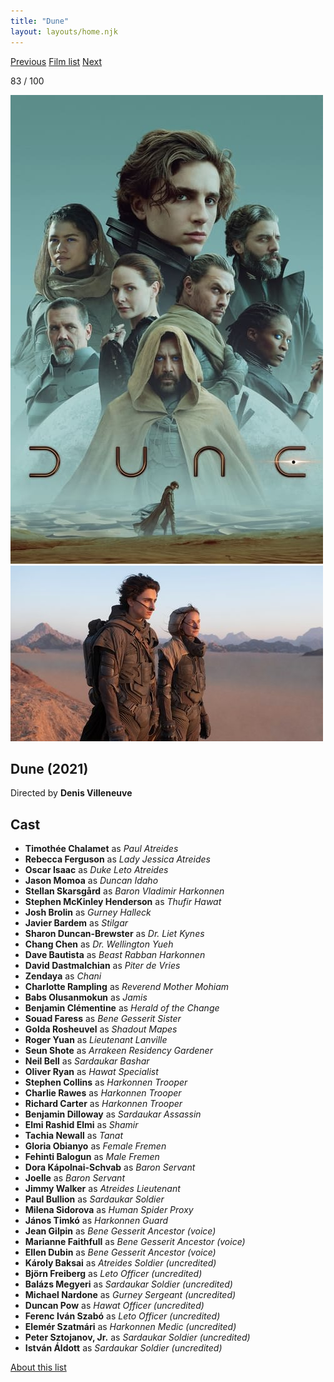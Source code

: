 ```yaml
---
title: "Dune"
layout: layouts/home.njk
---
```


<nav class="films">
  <a class="prev" href="../coda">Previous</a>
  <a href="../">Film list</a>
  <a class="next" href="../sweetheart">Next</a>
</nav>

<p>83 / 100</p>

<article class="film">
  <img class="poster" src="../films/posters/dune.jpg" alt="">
  <img class="backdrop" src="../films/backdrops/dune.jpg" alt="">

  <h1>Dune (2021)</h1>

  <p class="director">
    Directed by <strong>Denis Villeneuve</strong>
  </p>


  <h2>
    Cast
  </h2>
  <ul>
    <li><strong>Timothée Chalamet</strong> as <em>Paul Atreides</em></li>
<li><strong>Rebecca Ferguson</strong> as <em>Lady Jessica Atreides</em></li>
<li><strong>Oscar Isaac</strong> as <em>Duke Leto Atreides</em></li>
<li><strong>Jason Momoa</strong> as <em>Duncan Idaho</em></li>
<li><strong>Stellan Skarsgård</strong> as <em>Baron Vladimir Harkonnen</em></li>
<li><strong>Stephen McKinley Henderson</strong> as <em>Thufir Hawat</em></li>
<li><strong>Josh Brolin</strong> as <em>Gurney Halleck</em></li>
<li><strong>Javier Bardem</strong> as <em>Stilgar</em></li>
<li><strong>Sharon Duncan-Brewster</strong> as <em>Dr. Liet Kynes</em></li>
<li><strong>Chang Chen</strong> as <em>Dr. Wellington Yueh</em></li>
<li><strong>Dave Bautista</strong> as <em>Beast Rabban Harkonnen</em></li>
<li><strong>David Dastmalchian</strong> as <em>Piter de Vries</em></li>
<li><strong>Zendaya</strong> as <em>Chani</em></li>
<li><strong>Charlotte Rampling</strong> as <em>Reverend Mother Mohiam</em></li>
<li><strong>Babs Olusanmokun</strong> as <em>Jamis</em></li>
<li><strong>Benjamin Clémentine</strong> as <em>Herald of the Change</em></li>
<li><strong>Souad Faress</strong> as <em>Bene Gesserit Sister</em></li>
<li><strong>Golda Rosheuvel</strong> as <em>Shadout Mapes</em></li>
<li><strong>Roger Yuan</strong> as <em>Lieutenant Lanville</em></li>
<li><strong>Seun Shote</strong> as <em>Arrakeen Residency Gardener</em></li>
<li><strong>Neil Bell</strong> as <em>Sardaukar Bashar</em></li>
<li><strong>Oliver Ryan</strong> as <em>Hawat Specialist</em></li>
<li><strong>Stephen Collins</strong> as <em>Harkonnen Trooper</em></li>
<li><strong>Charlie Rawes</strong> as <em>Harkonnen Trooper</em></li>
<li><strong>Richard Carter</strong> as <em>Harkonnen Trooper</em></li>
<li><strong>Benjamin Dilloway</strong> as <em>Sardaukar Assassin</em></li>
<li><strong>Elmi Rashid Elmi</strong> as <em>Shamir</em></li>
<li><strong>Tachia Newall</strong> as <em>Tanat</em></li>
<li><strong>Gloria Obianyo</strong> as <em>Female Fremen</em></li>
<li><strong>Fehinti Balogun</strong> as <em>Male Fremen</em></li>
<li><strong>Dora Kápolnai-Schvab</strong> as <em>Baron Servant</em></li>
<li><strong>Joelle</strong> as <em>Baron Servant</em></li>
<li><strong>Jimmy Walker</strong> as <em>Atreides Lieutenant</em></li>
<li><strong>Paul Bullion</strong> as <em>Sardaukar Soldier</em></li>
<li><strong>Milena Sidorova</strong> as <em>Human Spider Proxy</em></li>
<li><strong>János Timkó</strong> as <em>Harkonnen Guard</em></li>
<li><strong>Jean Gilpin</strong> as <em>Bene Gesserit Ancestor (voice)</em></li>
<li><strong>Marianne Faithfull</strong> as <em>Bene Gesserit Ancestor (voice)</em></li>
<li><strong>Ellen Dubin</strong> as <em>Bene Gesserit Ancestor (voice)</em></li>
<li><strong>Károly Baksai</strong> as <em>Atreides Soldier (uncredited)</em></li>
<li><strong>Björn Freiberg</strong> as <em>Leto Officer (uncredited)</em></li>
<li><strong>Balázs Megyeri</strong> as <em>Sardaukar Soldier (uncredited)</em></li>
<li><strong>Michael Nardone</strong> as <em>Gurney Sergeant (uncredited)</em></li>
<li><strong>Duncan Pow</strong> as <em>Hawat Officer (uncredited)</em></li>
<li><strong>Ferenc Iván Szabó</strong> as <em>Leto Officer (uncredited)</em></li>
<li><strong>Elemér Szatmári</strong> as <em>Harkonnen Medic (uncredited)</em></li>
<li><strong>Peter Sztojanov, Jr.</strong> as <em>Sardaukar Soldier (uncredited)</em></li>
<li><strong>István Áldott</strong> as <em>Sardaukar Soldier (uncredited)</em></li>
  </ul>
</article>
<footer>
  <a href="../about">About this list</a>
</footer>
